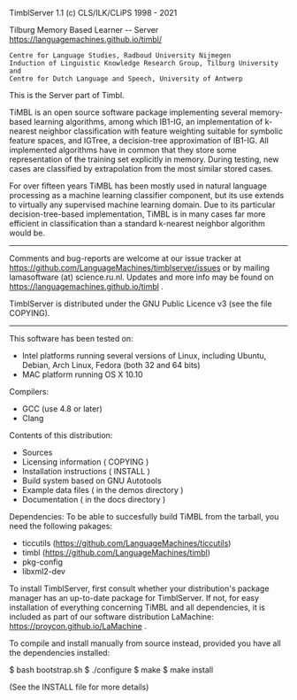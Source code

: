 TimblServer 1.1 (c) CLS/ILK/CLiPS 1998 - 2021

Tilburg Memory Based Learner -- Server
 https://languagemachines.github.io/timbl/

    Centre for Language Studies, Radboud University Nijmegen
    Induction of Linguistic Knowledge Research Group, Tilburg University and
    Centre for Dutch Language and Speech, University of Antwerp

This is the Server part of Timbl.


TiMBL is an open source software package implementing several memory-based
learning algorithms, among which IB1-IG, an implementation of k-nearest
neighbor classification with feature weighting suitable for symbolic feature
spaces, and IGTree, a decision-tree approximation of IB1-IG. All implemented
algorithms have in common that they store some representation of the training
set explicitly in memory. During testing, new cases are classified by
extrapolation from the most similar stored cases.

For over fifteen years TiMBL has been mostly used in natural language
processing as a machine learning classifier component, but its use extends to
virtually any supervised machine learning domain. Due to its particular
decision-tree-based implementation, TiMBL is in many cases far more efficient
in classification than a standard k-nearest neighbor algorithm would be.


-----------------------------------------------------------------------

Comments and bug-reports are welcome at our issue tracker at
https://github.com/LanguageMachines/timblserver/issues or by mailing
lamasoftware (at) science.ru.nl.
Updates and more info may be found on https://languagemachines.github.io/timbl .

TimblServer is distributed under the GNU Public Licence v3
  (see the file COPYING).

-----------------------------------------------------------------------

This software has been tested on:
- Intel platforms running several versions of Linux, including Ubuntu, Debian,
  Arch Linux, Fedora (both 32 and 64 bits)
- MAC platform running OS X 10.10

Compilers:
 - GCC (use 4.8 or later)
 - Clang

Contents of this distribution:
- Sources
- Licensing information ( COPYING )
- Installation instructions ( INSTALL )
- Build system based on GNU Autotools
- Example data files ( in the demos directory )
- Documentation ( in the docs directory )

Dependencies:
To be able to succesfully build TiMBL from the tarball, you need the
following pakages:
- ticcutils (https://github.com/LanguageMachines/ticcutils)
- timbl (https://github.com/LanguageMachines/timbl)
- pkg-config
- libxml2-dev


To install TimblServer, first consult whether your distribution's package manager has an up-to-date package for TimblServer.
If not, for easy installation of everything concerning TiMBL and all dependencies, it is included as part of our software
distribution LaMachine: https://proycon.github.io/LaMachine .

To compile and install manually from source instead, provided you have all the dependencies installed:

 $ bash bootstrap.sh
 $ ./configure
 $ make
 $ make install

(See the INSTALL file for more details)
